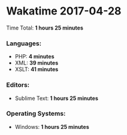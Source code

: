 # Wakatime 2017-04-28

Time Total: **1 hours 25 minutes**

### Languages:
- PHP: **4 minutes** 
- XML: **39 minutes** 
- XSLT: **41 minutes** 

### Editors:
- Sublime Text: **1 hours 25 minutes** 

### Operating Systems:
- Windows: **1 hours 25 minutes** 

